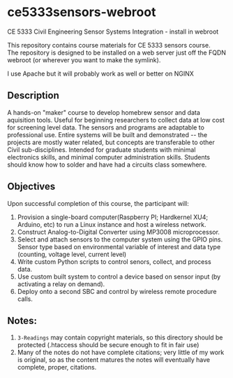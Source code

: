 # ce5333sensors-webroot
CE 5333 Civil Engineering Sensor Systems Integration - install in webroot

This repository contains course materials for CE 5333 sensors course.  
The repository is designed to be installed on a web server just off the FQDN webroot (or wherever you want to make the symlink).  

I use Apache but it will probably work as well or better on NGINX

## Description

A hands-on "maker" course to develop homebrew sensor and data aquisition tools. Useful for beginning researchers to collect data at low cost for screening level data. The sensors and programs are adaptable to professional use. Entire systems will be built and demonstrated -- the projects are mostly water related, but concepts are transferable to other Civil sub-disciplines. Intended for graduate students with minimal electronics skills, and minimal computer administration skills. Students should know how to solder and have had a circuits class somewhere.

## Objectives
Upon successful completion of this course, the participant will:
1. Provision a single-board computer(Raspberry PI; Hardkernel XU4; Arduino, etc) to run a Linux instance and host a wireless network.
2. Construct Analog-to-Digital Converter using MP3008 microprocessor.
3. Select and attach sensors to the computer system using the GPIO pins. Sensor type based on environmental variable of interest and data type (counting, voltage level, current level)
4. Write custom Python scripts to control senors, collect, and process data.
5. Use custom built system to control a device based on sensor input (by activating a relay on demand).
6. Deploy onto a second SBC and control by wireless remote procedure calls.

## Notes:

1. `3-Readings` may contain copyright materials, so this directory should be protected (.htaccess should be secure enough to fit in fair use)
2.  Many of the notes do not have complete citations; very little of my work is original, so as the content matures the notes will eventually have complete, proper, citations.

